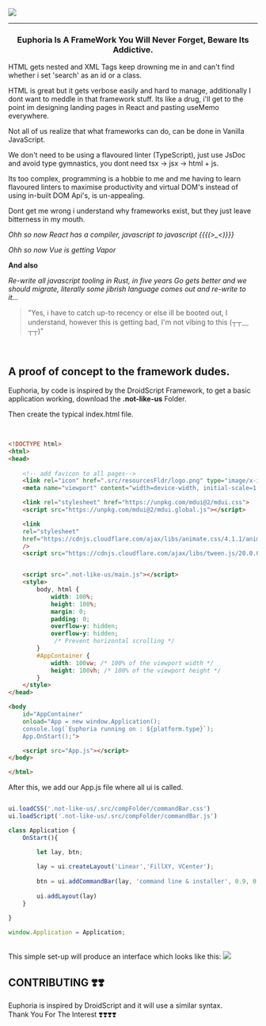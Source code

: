 
<img src="https://drive.google.com/uc?export=view&id=1Xj6p9AcVqbzp3CYfqCw8DBWeBt8y89Rk">

<br/>


-----

<h3 align="center";"> Euphoria Is A FrameWork You Will Never Forget, Beware Its Addictive.</h3>


HTML gets nested and XML Tags keep drowning me in and can't find whether i set
'search' as an id or a class.


HTML is great but it gets verbose easily and hard to manage, additionally I dont want to meddle
in that framework stuff.
Its like a drug, i'll get to the point im designing landing pages in React and pasting useMemo
everywhere.




Not all of us realize that what frameworks can do, can be done in Vanilla JavaScript.

We don't need to be using a flavoured linter (TypeScript), just use JsDoc and avoid
type gymnastics, you dont need tsx -> jsx -> html + js.



Its too complex, programming is a hobbie to me and me having to learn flavoured linters
to maximise productivity and virtual DOM's instead of using in-built DOM Api's, is 
un-appealing.



Dont get me wrong i understand why frameworks exist, but they
just leave bitterness in my mouth.


*Ohh so now React has a compiler, javascript to javascript {{{(>_<)}}}*


*Ohh so now Vue is getting Vapor*

**And also**

*Re-write all javascript tooling in Rust, in five years Go gets better and 
we should migrate, literally some jibrish language comes out and re-write 
to it...*


> "Yes, i have to catch up-to recency or else ill be booted out, I understand,
however this is getting bad, I'm not vibing to this (┬┬﹏┬┬)"


<br/>

## A proof of concept to the framework dudes.


Euphoria, by code is inspired by the DroidScript Framework, to get a basic application working, 
download the **.not-like-us** Folder.

Then create the typical index.html file.

<br/>

```html
<!DOCTYPE html>
<html>
<head>
    
    <!-- add favicon to all pages-->
    <link rel="icon" href=".src/resourcesFldr/logo.png" type="image/x-icon">
    <meta name="viewport" content="width=device-width, initial-scale=1.0" />

    <link rel="stylesheet" href="https://unpkg.com/mdui@2/mdui.css">
    <script src="https://unpkg.com/mdui@2/mdui.global.js"></script>

    <link
    rel="stylesheet"
    href="https://cdnjs.cloudflare.com/ajax/libs/animate.css/4.1.1/animate.min.css"
    />
    <script src="https://cdnjs.cloudflare.com/ajax/libs/tween.js/20.0.0/tween.umd.js"></script>


    <script src=".not-like-us/main.js"></script>
    <style>
        body, html {
            width: 100%;
            height: 100%;
            margin: 0;
            padding: 0;
            overflow-y: hidden;
            overflow-y: hidden;
             /* Prevent horizontal scrolling */
        }
        #AppContainer {
            width: 100vw; /* 100% of the viewport width */
            height: 100vh; /* 100% of the viewport height */
        }
    </style>
</head>

<body 
    id="AppContainer" 
    onload="App = new window.Application();
    console.log(`Euphoria running on : ${platform.type}`);
    App.OnStart();">

    <script src="App.js"></script>
</body>

</html>

```

After this, we add our App.js file where all ui is called.
<br/>
```javascript

ui.loadCSS('.not-like-us/.src/compFolder/commandBar.css')
ui.loadScript('.not-like-us/.src/compFolder/commandBar.js')

class Application {
	OnStart(){

		let lay, btn;
	
		lay = ui.createLayout('Linear','FillXY, VCenter');
	
		btn = ui.addCommandBar(lay, 'command line & installer', 0.9, 0.05, "")
		
		ui.addLayout(lay)
	}

}

window.Application = Application;


```
<br/>
This simple set-up will produce an interface which looks like this:

<img src="https://drive.google.com/uc?export=view&id=1Xi32itWW_3Iy_tfYcxIkueTA2NNAFp2U">


<br/>

## CONTRIBUTING ❣️❣️

Euphoria is inspired by DroidScript and it will use a similar syntax.
<br/>
Thank You For The Interest ❣️❣️❣️❣️


